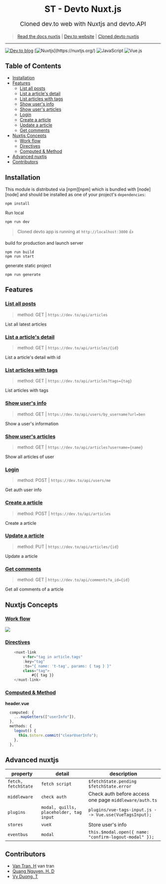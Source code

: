 <p>
<h1 align="center">
  ST - Devto Nuxt.js
</h1>
<p>
<p align="center" style="font-size: 1.2rem;">Cloned dev.to web with Nuxtjs and devto.API</p>

> [Read the docs nuxtjs](https://nuxtjs.org/) |
> [Dev.to website](https://dev.to/)
> |
> [Cloned devto nuxtjs](https://devtonuxtjs.herokuapp.com/)

<hr />

[![Dev.to blog](https://img.shields.io/badge/dev.to-0A0A0A?style=for-the-badge&logo=dev.to&logoColor=white)](https://dev.to/)
[![Nuxtjs](https://img.shields.io/badge/Nuxt-002E3B?style=for-the-badge&logo=nuxtdotjs&logoColor=#00DC82&suffix='1234')](https://nuxtjs.org/)
![JavaScript](https://img.shields.io/badge/javascript-%23323330.svg?style=for-the-badge&logo=javascript&logoColor=%23F7DF1E)
![Vue.js](https://img.shields.io/badge/vuejs-%2335495e.svg?style=for-the-badge&logo=vuedotjs&logoColor=%234FC08D)

## Table of Contents

<!-- START doctoc generated TOC please keep comment here to allow auto update -->
<!-- DON'T EDIT THIS SECTION, INSTEAD RE-RUN doctoc TO UPDATE -->

- [Installation](#installation)
- [Features](#features)
  - [List all posts](#list-all-posts)
  - [List a article's detail](#list-a-article's-detail)
  - [List articles with tags](#list-articles-with-tags)
  - [Show user's info](#show-users-info)
  - [Show user's articles](#show-users-articles)
  - [Login](#login)
  - [Create a article](#create-a-article)
  - [Update a article](#update-a-article)
  - [Get comments](#get-comments)
- [Nuxtjs Concepts](#nuxtjs-concepts)
  - [Work flow](#work-flow)
  - [Directives](#directives)
  - [Computed & Method](#computed-&-method)
- [Advanced nuxtjs](#advanced-nuxtjs)
- [Contributors](#contributors)

<!-- END doctoc generated TOC please keep comment here to allow auto update -->

## Installation

This module is distributed via [npm][npm] which is bundled with [node][node] and
should be installed as one of your project's `dependencies`:

```
npm install
```

Run local

```ts
npm run dev
```

> Cloned devto app is running at `http://localhost:3000` 👍

build for production and launch server

```
npm run build
npm run start
```

generate static project

```
npm run generate
```

## Features

### [List all posts](https://developers.forem.com/api/#operation/getArticles)

> method: GET | `https://dev.to/api/articles`

List all latest articles

### [List a article's detail](https://developers.forem.com/api/#operation/getArticleById)

> method: GET | `https://dev.to/api/articles/{id}`

List a article's detail with id

### [List articles with tags](https://developers.forem.com/api/#operation/getArticles)

> method: GET | `https://dev.to/api/articles?tags={tag}`

List articles with tags

### [Show user's info](https://developers.forem.com/api/#operation/getUser)

> method: GET | `https://dev.to/api/users/by_username?url=ben`

Show a user's information

### [Show user's articles](https://developers.forem.com/api/#operation/getArticles)

> method: GET | `https://dev.to/api/articles?username={name}`

Show all articles of user

### [Login](https://developers.forem.com/api/)

> method: POST | `https://dev.to/api/users/me`

Get auth user info

### [Create a article](https://developers.forem.com/api/#operation/createArticle)

> method: POST | `https://dev.to/api/articles`

Create a article

### [Update a article](https://developers.forem.com/api/#operation/updateArticle)

> method: PUT | `https://dev.to/api/articles/{id}`

Update a article

### [Get comments](https://developers.forem.com/api/#operation/getCommentsByArticleId)

> method: GET | `https://dev.to/api/comments?a_id={id}`

Get all comments of a article

## Nuxtjs Concepts

### [Work flow](https://nuxtjs.org/docs/concepts/nuxt-lifecycle)

<img src="https://seal.deha.vn/wp-content/uploads/2021/09/nuxt-schema.png"/>

### [Directives](https://vuejs.org/api/built-in-directives.html)

```ts
    <nuxt-link
        v-for="tag in article.tags"
        :key="tag"
        :to="{ name: 't-tag', params: { tag } }"
        class="tag">
            #{{ tag }}
    </nuxt-link>
```

### [Computed & Method]()

<b>header.vue</b>

```ts
  computed: {
    ...mapGetters(["userInfo"]),
  },
  methods: {
    logout() {
      this.$store.commit("clearUserInfo");
    },
  },
```

## Advanced nuxtjs

<!-- This table was generated via http://www.tablesgenerator.com/markdown_tables -->

| property            | detail                                  | description                                            |
| ------------------- | --------------------------------------- | ------------------------------------------------------ |
| `fetch, fetchState` | `fetch script`                          | `$fetchState.pending $fetchState.error `               |
| `middleware`        | `check auth`                            | Check auth before access one page `middleware/auth.ts` |
| `plugins`           | `modal, quills, placeholder, tag input` | `plugins/vue-tags-input.js --> Vue.use(VueTagsInput);` |
| `stores`            | `vueX`                                  | Store user's info                                      |
| `eventbus`          | `modal`                                 | `this.$modal.open({ name: "confirm-logout-modal" });`  |

## Contributors

- [Van Tran. H](https://github.com/st-vantran) van tran
- [Quang Nguyen. H. D](https://github.com/st-quangnguyen2)
- [Vy Duong. T](https://github.com/st-vyduong)

<p>
